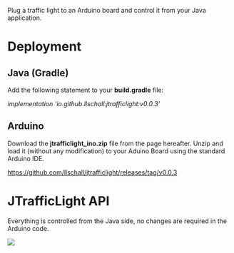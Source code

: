 Plug a traffic light to an Arduino board and control it from your Java application.

# Deployment

## Java (Gradle)

Add the following statement to your **build.gradle** file:

_implementation 'io.github.llschall:jtrafficlight:v0.0.3'_

## Arduino

Download the **jtrafficlight_ino.zip** file from the page hereafter. Unzip and load it (without any modification) to your Aduino Board using the standard Arduino IDE.

https://github.com/llschall/jtrafficlight/releases/tag/v0.0.3

# JTrafficLight API

Everything is controlled from the Java side, no changes are required in the Arduino code.

![](https://github.com/llschall/jtrafficlight/blob/main/jtrafficlight_512.bmp?raw=true)
